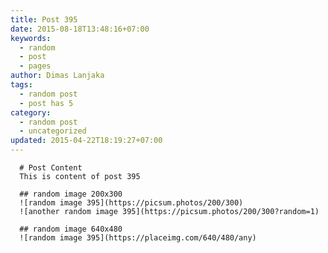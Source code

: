 ```yaml
---
title: Post 395
date: 2015-08-18T13:48:16+07:00
keywords:
  - random
  - post
  - pages
author: Dimas Lanjaka
tags:
  - random post
  - post has 5
category:
  - random post
  - uncategorized
updated: 2015-04-22T18:19:27+07:00
---
```


      # Post Content
      This is content of post 395

      ## random image 200x300
      ![random image 395](https://picsum.photos/200/300)
      ![another random image 395](https://picsum.photos/200/300?random=1)

      ## random image 640x480
      ![random image 395](https://placeimg.com/640/480/any)
      